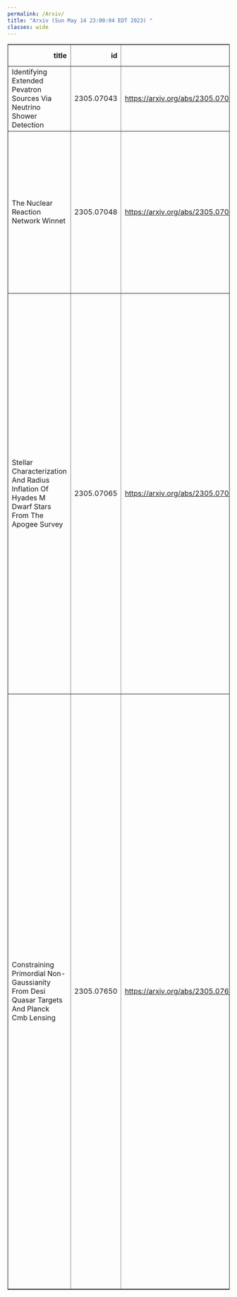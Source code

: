 ```yaml
---
permalink: /Arxiv/
title: "Arxiv (Sun May 14 23:00:04 EDT 2023) "
classes: wide
---
```

<table border="1" class="dataframe">
  <thead>
    <tr style="text-align: right;">
      <th>title</th>
      <th>id</th>
      <th>url</th>
      <th>authors</th>
      <th>Local Authors</th>
    </tr>
  </thead>
  <tbody>
    <tr>
      <td>Identifying Extended Pevatron Sources Via Neutrino Shower Detection</td>
      <td>2305.07043</td>
      <td><a href="https://arxiv.org/abs/2305.07043" target="_blank">https://arxiv.org/abs/2305.07043</a></td>
      <td>Takahiro Sudoh, John F. Beacom</td>
      <td>John Beacom, John F. Beacom, Takahiro Sudoh (Sudo)</td>
    </tr>
    <tr>
      <td>The Nuclear Reaction Network Winnet</td>
      <td>2305.07048</td>
      <td><a href="https://arxiv.org/abs/2305.07048" target="_blank">https://arxiv.org/abs/2305.07048</a></td>
      <td>M. Reichert, C. Winteler, O. Korobkin, A. Arcones, J. Bliss, M. Eichler, U. Frischknecht, C. Fröhlich, R. Hirschi, M. Jacobi, J. Kuske, G. Martínez-Pinedo, D. Martin, D. Mocelj, T. Rauscher, F. -K. Thielemann</td>
      <td>David Martin</td>
    </tr>
    <tr>
      <td>Stellar Characterization And Radius Inflation Of Hyades M Dwarf Stars   From The Apogee Survey</td>
      <td>2305.07065</td>
      <td><a href="https://arxiv.org/abs/2305.07065" target="_blank">https://arxiv.org/abs/2305.07065</a></td>
      <td>Fábio Wanderley, Katia Cunha, Diogo Souto, Verne V. Smith, Lyra Cao, Marc Pinsonneault, C. Allende Prieto, Kevin Covey, Thomas Masseron, Ilaria Pascucci, Keivan G. Stassun, Ryan Terrien, Galen J. Bergsten, Dmitry Bizyaev, José G. Fernández-Trincado, Henrik Jönsson, Sten Hasselquist, Jon A. Holtzman, Richard R. Lane, Suvrath Mahadevan, Steven R. Majewski, Dante Minniti, Kaike Pan, Javier Serna, Jennifer Sobeck, Guy S. Stringfellow</td>
      <td>Lyra Cao, Marc Pinsonneault</td>
    </tr>
    <tr>
      <td>Constraining Primordial Non-Gaussianity From Desi Quasar Targets And   Planck Cmb Lensing</td>
      <td>2305.07650</td>
      <td><a href="https://arxiv.org/abs/2305.07650" target="_blank">https://arxiv.org/abs/2305.07650</a></td>
      <td>Alex Krolewski, Will J. Percival, Simone Ferraro, Edmond Chaussidon, Mehdi Rezaie, Jessica Nicole Aguilar, Steven Ahlen, David Brooks, Kyle Dawson, Axel De La Macorra, Peter Doel, Kevin Fanning, Andreu Font-Ribera, Satya Gontcho A Gontcho, Julien Guy, Klaus Honscheid, Robert Kehoe, Theodore Kisner, Anthony Kremin, Martin Landriau, Michael E. Levi, Paul Martini, Aaron M. Meisner, Ramon Miquel, Jundan Nie, Claire Poppett, Ashley J. Ross, Graziano Rossi, Michael Schubnell, Hee-Jong Seo, Gregory Tarle, Mariana Vargas-Magana, Benjamin Alan Weaver, Christophe Yeche, Rongpu Zhou, Zhimin Zhou</td>
      <td>Ashley Ross, Kevin Fanning, Klaus Honscheid, Paul Martini</td>
    </tr>
  </tbody>
</table>